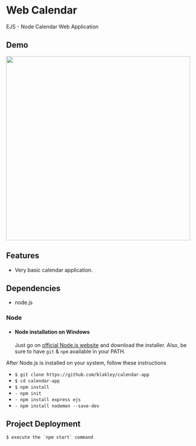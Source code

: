 # Web Calendar

EJS - Node Calendar Web Application

## Demo
<p align="">
  <img src="https://media.giphy.com/media/HG2Iq3Xc1qGI5NN4JX/giphy.gif" width=500>
</p>


## Features

* Very basic calendar application.

## Dependencies
 * node.js

### Node
- #### Node installation on Windows

  Just go on [official Node.js website](https://nodejs.org/) and download the installer.
Also, be sure to have `git` & `npm` available in your PATH.
 
After Node.js is installed on your system, follow these instructions

* `$ git clone https://github.com/blakley/calendar-app`
* `$ cd calendar-app`
* `$ npm install`
*   `- npm init`
*   `- npm install express ejs`
*   `- npm install nodemon --save-dev`


## Project Deployment

    $ execute the `npm start` command